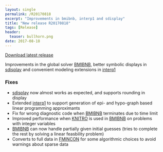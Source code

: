 ```yaml
---
layout: single
permalink: /R20170818
excerpt: "Improvements in bmibnb, interp1 and sdisplay"
title: "New release R20170818"
tags: [Release]
header:
  teaser: bullhorn.png
date: 2017-08-18
---
```


[Download latest release](/download)

Improvements in the global solver [BMIBNB](/solver/bmibnb), better symbolic displays in [sdisplay](/command/sdisplay) and convenient modeling extensions in [interp1](/command/interp1)

### Fixes

* [sdisplay](/command/sdisplay) now almost works as expected, and supports rounding in display
* Extended [interp1](/command/interp1) to support generation of epi- and hypo-graph based linear programming approximants
* Fix for wrong diagnostic code when [BMIBNB](/solver/bmibnb) terminates due to time limit
* Improved performance when [KNITRO](/solver/knitro) is used in [BMIBNB](/solver/bmibnb) on problems with integer variables
* [BMIBNB](/solver/bmibnb) can now handle partially given initial guesses (tries to complete the rest by solving a linear feasbility problem)
* Converts to full data in [FMINCON](/solver/fmincon) for some algorithmic choices to avoid warnings about sparse data




